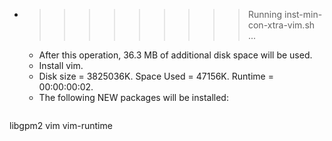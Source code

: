 * >>>>>>>>> Running inst-min-con-xtra-vim.sh ...
  * After this operation, 36.3 MB of additional disk space will be used.
  * Install vim.
  * Disk size = 3825036K. Space Used = 47156K. Runtime = 00:00:00:02.
  * The following NEW packages will be installed:
  ```bash
libgpm2 vim vim-runtime
  ```

